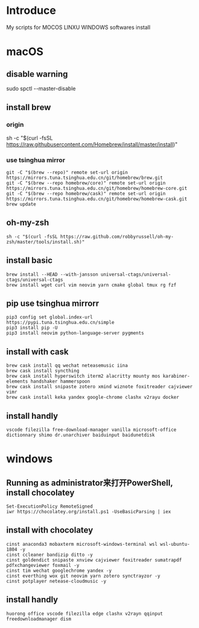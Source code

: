 # Introduce
My scripts for MOCOS LINXU WINDOWS softwares install
# macOS
## disable warning
sudo spctl --master-disable
## install brew
### origin
sh -c "$(curl -fsSL https://raw.githubusercontent.com/Homebrew/install/master/install)"
### use tsinghua mirror
```
git -C "$(brew --repo)" remote set-url origin https://mirrors.tuna.tsinghua.edu.cn/git/homebrew/brew.git
git -C "$(brew --repo homebrew/core)" remote set-url origin https://mirrors.tuna.tsinghua.edu.cn/git/homebrew/homebrew-core.git
git -C "$(brew --repo homebrew/cask)" remote set-url origin https://mirrors.tuna.tsinghua.edu.cn/git/homebrew/homebrew-cask.git
brew update
```

## oh-my-zsh
```
sh -c "$(curl -fsSL https://raw.github.com/robbyrussell/oh-my-zsh/master/tools/install.sh)"
```
## install basic
```
brew install --HEAD --with-jansson universal-ctags/universal-ctags/universal-ctags
brew install wget curl vim neovim yarn cmake global tmux rg fzf
```
## pip use tsinghua mirrorr
```
pip3 config set global.index-url https://pypi.tuna.tsinghua.edu.cn/simple
pip3 install pip -U
pip3 install neovim python-language-server pygments
```
## install with cask
```
brew cask install qq wechat neteasemusic iina
brew cask install syncthing
brew cask install hyperswitch iterm2 alacritty mounty mos karabiner-elements handshaker hammerspoon
brew cask install snipaste zotero xmind wiznote foxitreader cajviewer vimr
brew cask install keka yandex google-chrome clashx v2rayu docker
```
## install handly
```
vscode filezilla free-download-manager vanilla microsoft-office dictionnary shimo dr.unarchiver baiduinput baidunetdisk
```



# windows
## Running as administrator来打开PowerShell, install chocolatey
```
Set-ExecutionPolicy RemoteSigned
iwr https://chocolatey.org/install.ps1 -UseBasicParsing | iex
```
## install with chocolatey
```
cinst anaconda3 mobaxterm microsoft-windows-terminal wsl wsl-ubuntu-1804 -y
cinst ccleaner bandizip ditto -y
cinst goldendict snipaste xnview cajviewer foxitreader sumatrapdf pdfxchangeviewer foxmail -y
cinst tim wechat googlechrome yandex -y
cinst everthing wox git neovim yarn zotero synctrayzor -y
cinst potplayer netease-cloudmusic -y
```

## install handly
```
huorong office vscode filezilla edge clashx v2rayn qqinput freedownloadmanager dism
```
